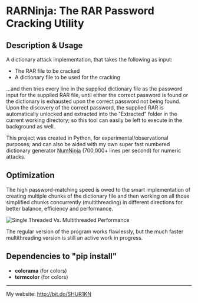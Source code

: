# RARNinja: The RAR Password Cracking Utility

## Description & Usage
A dictionary attack implementation, that takes the following as input:

- The RAR file to be cracked
- A dictionary file to be used for the cracking

...and then tries every line in the supplied dictionary file as the password input for the supplied RAR file, until either the correct password is found or the dictionary is exhausted upon the correct password not being found. Upon the discovery of the correct password, the supplied RAR is automatically unlocked and extracted into the "Extracted" folder in the current working directory; so this tool can easily be left to execute in the background as well. 

This project was created in Python, for experimental/observational purposes; and can also be aided with my own super fast numbered dictionary generator [NumNinja](https://github.com/SHUR1K-N/NumNinja-Number-Dictionary-Generator)  (700,000+ lines per second) for numeric attacks.



## Optimization
The high password-matching speed is owed to the smart implementation of creating multiple chunks of the dictionary file and then working on all those simplified chunks concurrently (multithreading) in different directions for better balance, efficiency and performance.

![Single Threaded Vs. Multithreaded Performance](https://github.com/SHUR1K-N/RARNinja-RAR-Password-Cracking-Utility/blob/master/Multithreading%20Presentation.png "Single Threaded Vs. Multithreaded Performance")

The regular version of the program works flawlessly, but the much faster multithreading version is still an active work in progress.

## Dependencies to "pip install"
- **colorama** (for colors)
- **termcolor** (for colors)

------------

My website: http://bit.do/SHUR1KN
